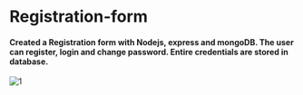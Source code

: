 # Registration-form

#### Created a Registration form with Nodejs, express and mongoDB. The user can register, login and change password. Entire credentials are stored in database.


![1](https://user-images.githubusercontent.com/42185028/121788035-af11df00-cbe7-11eb-9067-783fdce5f4aa.png)
